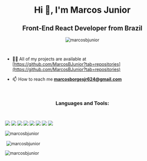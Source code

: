 <h1 align="center">Hi 👋, I'm Marcos Junior</h1>
<h2 align="center">Front-End React Developer from Brazil</h2>

<p align="center"> <img src="https://komarev.com/ghpvc/?username=marcosbjunior&label=Profile%20views&color=0e75b6&style=flat" alt="marcosbjunior" /> </p> <br/>

- 👨‍💻 All of my projects are available at [https://github.com/MarcosBJunior?tab=repositories](https://github.com/MarcosBJunior?tab=repositories)

- 📫 How to reach me **marcosborgesjr624@gmail.com**

<br/>


<h3 align="center">Languages and Tools:</h3> <br/>

![](https://img.shields.io/badge/HTML5-E34F26?style=for-the-badge&logo=html5&logoColor=white) ![](https://img.shields.io/badge/CSS3-1572B6?style=for-the-badge&logo=css3&logoColor=white) ![](https://img.shields.io/badge/JavaScript-F7DF1E?style=for-the-badge&logo=javascript&logoColor=black) ![](https://img.shields.io/badge/TypeScript-007ACC?style=for-the-badge&logo=typescript&logoColor=white) ![](https://img.shields.io/badge/Bootstrap-563D7C?style=for-the-badge&logo=bootstrap&logoColor=white) ![](https://img.shields.io/badge/React-20232A?style=for-the-badge&logo=react&logoColor=61DAFB) ![](https://img.shields.io/badge/React_Native-20232A?style=for-the-badge&logo=react&logoColor=61DAFB) ![](https://img.shields.io/badge/Node.js-43853D?style=for-the-badge&logo=node.js&logoColor=white) 
 <br/>

<p><img align="center" src="https://github-readme-streak-stats.herokuapp.com/?user=marcosbjunior&" alt="marcosbjunior" /></p>

<p>&nbsp;<img align="center" src="https://github-readme-stats.vercel.app/api?username=marcosbjunior&show_icons=true&locale=en" alt="marcosbjunior" /></p>

<p><img align="center" src="https://github-readme-stats.vercel.app/api/top-langs?username=marcosbjunior&show_icons=true&locale=en&layout=compact" alt="marcosbjunior" /></p>




 



